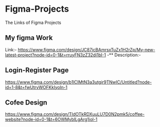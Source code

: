 # Figma-Projects
The Links of Figma Projects



## My figma Work 
Link:- https://www.figma.com/design/JC87icBAmrsxTuZx1H2rZp/My-new-latest-project?node-id=0-1&t=rruyFN3zZ32di1bI-1
-** Description:- 

## Login-Register Page
https://www.figma.com/design/b1lCIMtN3a3utgir9TNwIC/Untitled?node-id=1-8&t=fwUtrvWOFKkIyoIn-1

## Cofee Design
https://www.figma.com/design/TIdOTkRDXuuLU7D0N2pmk5/coffee-website?node-id=0-1&t=6OWMybILgArg1iol-1

